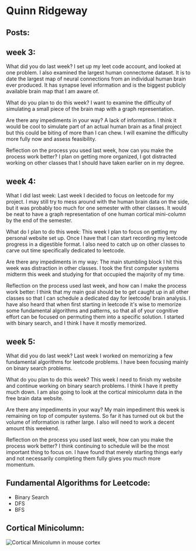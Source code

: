 # Quinn Ridgeway

## Posts:

## week 3:

What did you do last week?
I set up my leet code account, and looked at one problem. I also examined the largest human connectome dataset. It is to date the largest map of neural connections from an individual human brain ever produced. It has synapse level information and is the biggest publicly available brain map that I am aware of.   

What do you plan to do this week?
I want to examine the difficulty of simulating a small piece of the brain map with a graph representation.

Are there any impediments in your way?
A lack of information. I think it would be cool to simulate part of an actual human brain as a final project but this could be biting of more than I can chew. I will examine the difficulty more fully now and assess feasibility.

Reflection on the process you used last week, how can you make the process work better?
I plan on getting more organized, I got distracted working on other classes that I should have taken earlier on in my degree. 

## week 4:
  
What I did  last week: Last week I decided to focus on leetcode for my project. I may still try to mess around with the human brain data on the side, but it was probably too much for one semester with other classes. It would be neat to have a graph representation of one human cortical mini-column by the end of the semester. 

What do I plan to do this week: This week I plan to focus on getting my personal website set up. Once I have that I can start recording my leetcode progress in a digestible format. I also need to catch up on other classes to carve out time specifically dedicated to leetcode. 

Are there any impediments in my way: The main stumbling block I hit this week was distraction in other classes. I took the first computer systems midterm this week and studying for that occupied the majority of my time. 

Reflection on the process used last week, and how can I make the process work better: I think that my main goal should be to get caught up in all other classes so that I can schedule a dedicated day for leetcode/ brain analysis. I have also heard that when first starting in leetcode it's wise to memorize some fundamental algorithms and patterns, so that all of your cognitive effort can be focused on permuting them into a specific solution. I started with binary search, and I think I have it mostly memorized. 

## week 5:
 
What did you do last week?
Last week I worked on memorizing a few fundamental algorithms for leetcode problems. I have been focusing mainly on binary search problems.

What do you plan to do this week?
This week I need to finish my website and continue working on binary search problems. I think I have it pretty much down. I am also going to look at the cortical minicolumn data in the free brain data website. 

Are there any impediments in your way?
My main impediment this week is remaining on top of computer systems. So far it has turned out ok but the volume of information is rather large. I also will need to work a decent amount this weekend.

Reflection on the process you used last week, how can you make the process work better?
I think continuing to schedule will be the most important thing to focus on. I have found that merely starting things early and not necessarily completing them fully gives you much more momentum.


## Fundamental Algorithms for Leetcode:
  - Binary Search
  - DFS
  - BFS

## Cortical Minicolumn:

<picture>
 <source media="(prefers-color-scheme: dark)" srcset="https://upload.wikimedia.org/wikipedia/commons/2/21/Cortical_Minicolumn.png">
 <source media="(prefers-color-scheme: light)" srcset="https://upload.wikimedia.org/wikipedia/commons/2/21/Cortical_Minicolumn.png">
 <img alt="Cortical Minicolumn in mouse cortex" src="https://upload.wikimedia.org/wikipedia/commons/2/21/Cortical_Minicolumn.png">
</picture>

